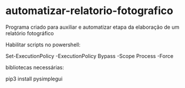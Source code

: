 # automatizar-relatorio-fotografico
 Programa criado para auxiliar e automatizar etapa da elaboração de um relatório fotográfico

Habilitar scripts no powershell:

Set-ExecutionPolicy -ExecutionPolicy Bypass -Scope Process -Force


bibliotecas necessárias:

pip3 install pysimplegui